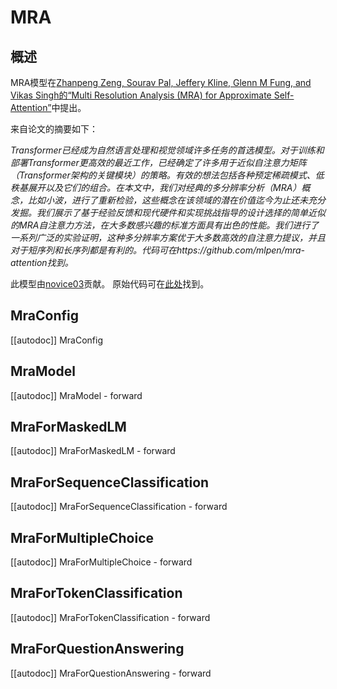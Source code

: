 <!--版权所有2023年The HuggingFace团队。保留所有权利。

根据Apache许可证第2版（“许可证”）获得许可；除非符合许可证，否则您不得使用此文件。
您可以在以下位置获取许可证的副本

http://www.apache.org/licenses/LICENSE-2.0

除非适用法律要求或书面同意，否则根据许可证分发的软件是基于“按原样”分发的，没有任何明示或暗示的担保或条件。请参阅许可证以了解许可证下的特定语言和限制。

⚠请注意，此文件以Markdown格式编写，但包含我们的文档构建器（类似于MDX）的特定语法，可能无法在您的Markdown查看器中正确呈现。

-->

# MRA

## 概述

MRA模型在[Zhanpeng Zeng, Sourav Pal, Jeffery Kline, Glenn M Fung, and Vikas Singh的“Multi Resolution Analysis (MRA) for Approximate Self-Attention”](https://arxiv.org/abs/2207.10284)中提出。

来自论文的摘要如下：

*Transformer已经成为自然语言处理和视觉领域许多任务的首选模型。对于训练和部署Transformer更高效的最近工作，已经确定了许多用于近似自注意力矩阵（Transformer架构的关键模块）的策略。有效的想法包括各种预定稀疏模式、低秩基展开以及它们的组合。在本文中，我们对经典的多分辨率分析（MRA）概念，比如小波，进行了重新检验，这些概念在该领域的潜在价值迄今为止还未充分发掘。我们展示了基于经验反馈和现代硬件和实现挑战指导的设计选择的简单近似的MRA自注意力方法，在大多数感兴趣的标准方面具有出色的性能。我们进行了一系列广泛的实验证明，这种多分辨率方案优于大多数高效的自注意力提议，并且对于短序列和长序列都是有利的。代码可在https://github.com/mlpen/mra-attention找到。*

此模型由[novice03](https://huggingface.co/novice03)贡献。
原始代码可在[此处](https://github.com/mlpen/mra-attention)找到。


## MraConfig

[[autodoc]] MraConfig


## MraModel

[[autodoc]] MraModel
    - forward


## MraForMaskedLM

[[autodoc]] MraForMaskedLM
    - forward


## MraForSequenceClassification

[[autodoc]] MraForSequenceClassification
    - forward

## MraForMultipleChoice

[[autodoc]] MraForMultipleChoice
    - forward


## MraForTokenClassification

[[autodoc]] MraForTokenClassification
    - forward


## MraForQuestionAnswering

[[autodoc]] MraForQuestionAnswering
    - forward